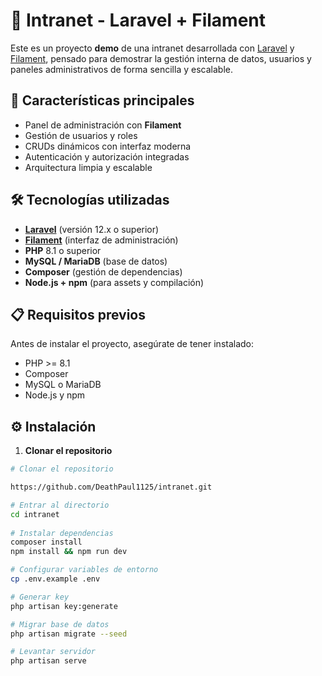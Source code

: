 # 📂 Intranet - Laravel + Filament

Este es un proyecto **demo** de una intranet desarrollada con [Laravel](https://laravel.com/) y [Filament](https://filamentphp.com/), pensado para demostrar la gestión interna de datos, usuarios y paneles administrativos de forma sencilla y escalable.

## 🚀 Características principales
- Panel de administración con **Filament**
- Gestión de usuarios y roles
- CRUDs dinámicos con interfaz moderna
- Autenticación y autorización integradas
- Arquitectura limpia y escalable

## 🛠 Tecnologías utilizadas
- **[Laravel](https://laravel.com/)** (versión 12.x o superior)
- **[Filament](https://filamentphp.com/)** (interfaz de administración)
- **PHP** 8.1 o superior
- **MySQL / MariaDB** (base de datos)
- **Composer** (gestión de dependencias)
- **Node.js + npm** (para assets y compilación)

## 📋 Requisitos previos
Antes de instalar el proyecto, asegúrate de tener instalado:
- PHP >= 8.1
- Composer
- MySQL o MariaDB
- Node.js y npm

## ⚙ Instalación

1. **Clonar el repositorio**

```bash
# Clonar el repositorio

https://github.com/DeathPaul1125/intranet.git

# Entrar al directorio
cd intranet
   
# Instalar dependencias
composer install
npm install && npm run dev

# Configurar variables de entorno
cp .env.example .env

# Generar key
php artisan key:generate

# Migrar base de datos
php artisan migrate --seed

# Levantar servidor
php artisan serve
